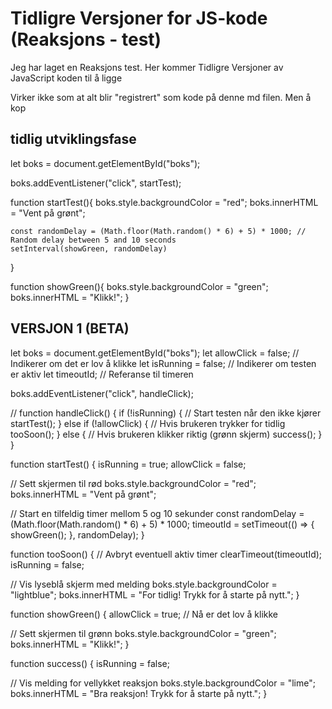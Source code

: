 # Tidligre Versjoner for JS-kode (Reaksjons - test)

Jeg har laget en Reaksjons test. Her kommer Tidligre Versjoner av JavaScript koden til å ligge

Virker ikke som at alt blir "registrert" som kode på denne md filen. Men å kop

## tidlig utviklingsfase

let boks = document.getElementById("boks");

boks.addEventListener("click", startTest);

function startTest(){
    boks.style.backgroundColor = "red";
    boks.innerHTML = "Vent på grønt";
    
    const randomDelay = (Math.floor(Math.random() * 6) + 5) * 1000; // Random delay between 5 and 10 seconds
    setInterval(showGreen, randomDelay)
}

function showGreen(){
    boks.style.backgroundColor = "green";
    boks.innerHTML = "Klikk!";
}

## VERSJON 1 (BETA)

let boks = document.getElementById("boks"); let allowClick = false; // Indikerer om det er lov å klikke let isRunning = false; // Indikerer om testen er aktiv let timeoutId; // Referanse til timeren

boks.addEventListener("click", handleClick);

// function handleClick() { if (!isRunning) { // Start testen når den ikke kjører startTest(); } else if (!allowClick) { // Hvis brukeren trykker for tidlig tooSoon(); } else { // Hvis brukeren klikker riktig (grønn skjerm) success(); } }

function startTest() { isRunning = true; allowClick = false;

// Sett skjermen til rød
boks.style.backgroundColor = "red";
boks.innerHTML = "Vent på grønt";

// Start en tilfeldig timer mellom 5 og 10 sekunder
const randomDelay = (Math.floor(Math.random() * 6) + 5) * 1000;
timeoutId = setTimeout(() => {
    showGreen();
}, randomDelay);
}

function tooSoon() { // Avbryt eventuell aktiv timer clearTimeout(timeoutId); isRunning = false;

// Vis lyseblå skjerm med melding
boks.style.backgroundColor = "lightblue";
boks.innerHTML = "For tidlig! Trykk for å starte på nytt.";
}

function showGreen() { allowClick = true; // Nå er det lov å klikke

// Sett skjermen til grønn
boks.style.backgroundColor = "green";
boks.innerHTML = "Klikk!";
}

function success() { isRunning = false;

// Vis melding for vellykket reaksjon
boks.style.backgroundColor = "lime";
boks.innerHTML = "Bra reaksjon! Trykk for å starte på nytt.";
}